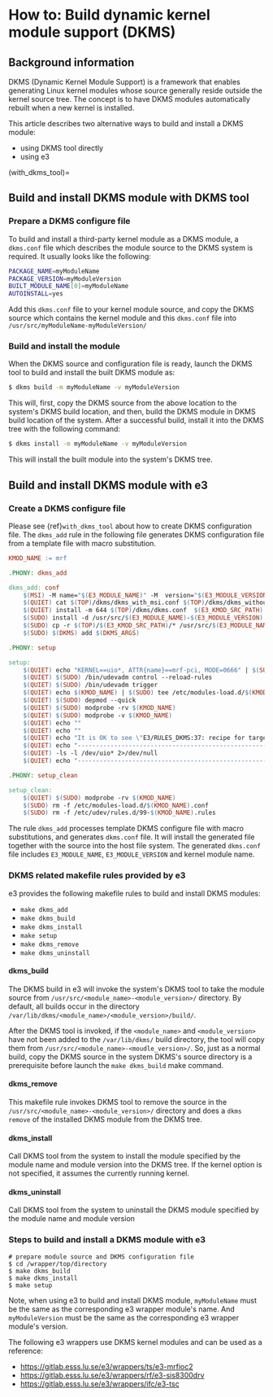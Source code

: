# How to: Build dynamic kernel module support (DKMS)

## Background information

DKMS (Dynamic Kernel Module Support) is a framework that enables
generating Linux kernel modules whose source generally reside
outside the kernel source tree. The concept is to have DKMS
modules automatically rebuilt when a new kernel is installed.

This article describes two alternative ways to build and install a
DKMS module:

* using DKMS tool directly
* using e3

(with_dkms_tool)=

## Build and install DKMS module with DKMS tool

### Prepare a DKMS configure file

To build and install a third-party kernel module as a DKMS module, a
`dkms.conf` file which describes the module source to the DKMS system
is required. It usually looks like the following:

```bash
PACKAGE_NAME=myModuleName
PACKAGE_VERSION=myModuleVersion
BUILT_MODULE_NAME[0]=myModuleName
AUTOINSTALL=yes
```

Add this `dkms.conf` file to your kernel module source, and copy the
DKMS source which contains the kernel module and this `dkms.conf` file
into `/usr/src/myModuleName-myModuleVersion/`

### Build and install the module

When the DKMS source and configuration file is ready, launch the DKMS
tool to build and install the built DKMS module as:

```bash
$ dkms build -m myModuleName -v myModuleVersion
```

This will, first, copy the DKMS source from the above location to the system's DKMS
build location, and then, build the DKMS module in DKMS build location of the system.
After a successful build, install it into the DKMS tree with the following command:

```bash
$ dkms install -m myModuleName -v myModuleVersion
```

This will install the built module into the system's DKMS tree.

## Build and install DKMS module with e3

### Create a DKMS configure file

Please see {ref}`with_dkms_tool` about how to create DKMS configuration file.
The `dkms_add` rule in the following file generates DKMS configuration file
from a template file with macro substitution.

```makefile
KMOD_NAME := mrf

.PHONY: dkms_add

dkms_add: conf
    $(MSI) -M name="$(E3_MODULE_NAME)" -M  version="$(E3_MODULE_VERSION)" -M kmod_name="$(KMOD_NAME)" $(TOP)/dkms/dkms_with_msi.conf.in > $(TOP)/dkms/dkms_with_msi.conf
    $(QUIET) cat $(TOP)/dkms/dkms_with_msi.conf $(TOP)/dkms/dkms_without_msi.conf > $(TOP)/dkms/dkms.conf
    $(QUIET) install -m 644 $(TOP)/dkms/dkms.conf  $(E3_KMOD_SRC_PATH)
    $(SUDO) install -d /usr/src/$(E3_MODULE_NAME)-$(E3_MODULE_VERSION)
    $(SUDO) cp -r $(TOP)/$(E3_KMOD_SRC_PATH)/* /usr/src/$(E3_MODULE_NAME)-$(E3_MODULE_VERSION)/
    $(SUDO) $(DKMS) add $(DKMS_ARGS)

.PHONY: setup

setup:
    $(QUIET) echo "KERNEL==uio*, ATTR{name}==mrf-pci, MODE=0666" | $(SUDO) tee  /etc/udev/rules.d/99-$(KMOD_NAME).rules
    $(QUIET) $(SUDO) /bin/udevadm control --reload-rules
    $(QUIET) $(SUDO) /bin/udevadm trigger
    $(QUIET) echo $(KMOD_NAME) | $(SUDO) tee /etc/modules-load.d/$(KMOD_NAME).conf
    $(QUIET) $(SUDO) depmod --quick
    $(QUIET) $(SUDO) modprobe -rv $(KMOD_NAME)
    $(QUIET) $(SUDO) modprobe -v $(KMOD_NAME)
    $(QUIET) echo ""
    $(QUIET) echo ""
    $(QUIET) echo "It is OK to see \"E3/RULES_DKMS:37: recipe for target 'setup' failed\""
    $(QUIET) echo "---------------------------------------------------------------------"
    $(QUIET) -ls -l /dev/uio* 2>/dev/null
    $(QUIET) echo "---------------------------------------------------------------------"

.PHONY: setup_clean

setup_clean:
    $(QUIET) $(SUDO) modprobe -rv $(KMOD_NAME)
    $(SUDO) rm -f /etc/modules-load.d/$(KMOD_NAME).conf
    $(SUDO) rm -f /etc/udev/rules.d/99-$(KMOD_NAME).rules

```

The rule `dkms_add` processes template DKMS configure file with
macro substitutions, and generates `dkms.conf` file.
It will install the generated file together with the source into
the host file system. The generated `dkms.conf` file includes
`E3_MODULE_NAME`, `E3_MODULE_VERSION` and kernel module name.

### DKMS related makefile rules provided by e3

e3 provides the following makefile rules to build and install
DKMS modules:

* `make dkms_add`
* `make dkms_build`
* `make dkms_install`
* `make setup`
* `make dkms_remove`
* `make dkms_uninstall`

#### dkms_build

The DKMS build in e3 will invoke the system's DKMS tool to take
the module source from `/usr/src/<module_name>-<module_version>/` directory.
By default, all builds occur in the directory
`/var/lib/dkms/<module_name>/<module_version>/build/`.

After the DKMS tool is invoked, if the `<module_name>` and `<module_version>`
have not been added to the `/var/lib/dkms/` build directory, the tool will copy
them from `/usr/src/<module_name>-<moudle_version>/`. So, just as a normal build,
copy the DKMS source in the system DKMS's source directory is a prerequisite
before launch the `make dkms_build` make command.

#### dkms_remove

This makefile rule invokes DKMS tool to remove the source in the
`/usr/src/<module_name>-<module_version>/` directory and does a `dkms remove`
of the installed DKMS module from the DKMS tree.

#### dkms_install

Call DKMS tool from the system to install the module specified by the module
name and module version into the DKMS tree. If the kernel option is not
specified, it assumes the currently running kernel.

#### dkms_uninstall

Call DKMS tool from the system to uninstall the DKMS module specified by the
module name and module version

### Steps to build and install a DKMS module with e3

```console
# prepare module source and DKMS configuration file
$ cd /wrapper/top/directory
$ make dkms_build
$ make dkms_install
$ make setup
```

Note, when using e3 to build and install DKMS module, `myModuleName`
must be the same as the corresponding e3 wrapper module's name.
And `myModuleVersion` must be the same as the corresponding
e3 wrapper module's version.

The following e3 wrappers use DKMS kernel modules and can be used
as a reference:

* <https://gitlab.esss.lu.se/e3/wrappers/ts/e3-mrfioc2>
* <https://gitlab.esss.lu.se/e3/wrappers/rf/e3-sis8300drv>
* <https://gitlab.esss.lu.se/e3/wrappers/ifc/e3-tsc>
